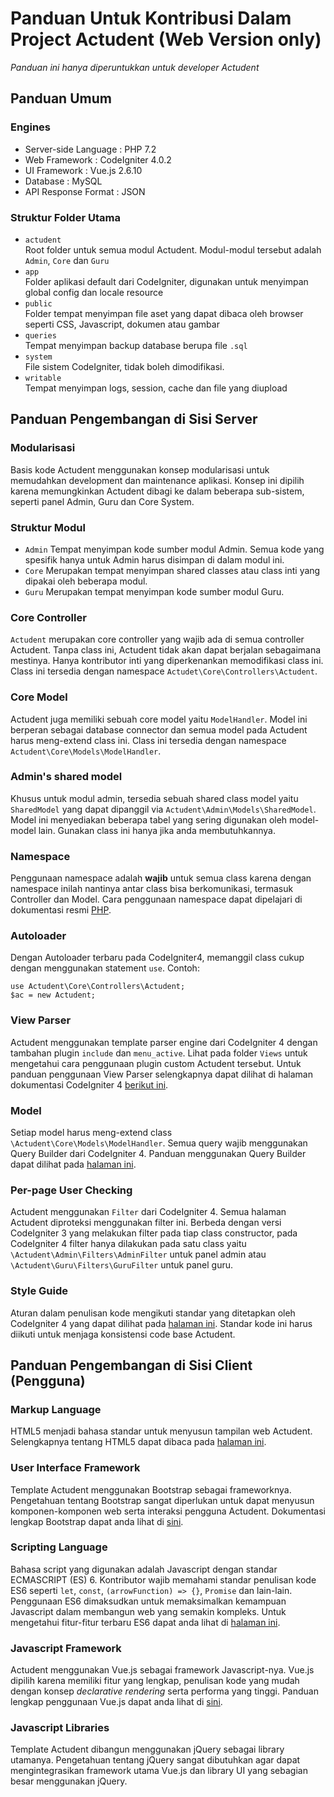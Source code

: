 # Panduan Untuk Kontribusi Dalam Project Actudent (Web Version only)
<i>Panduan ini hanya diperuntukkan untuk developer Actudent</i>

## Panduan Umum
### Engines
- Server-side Language : PHP 7.2
- Web Framework : CodeIgniter 4.0.2
- UI Framework : Vue.js 2.6.10
- Database : MySQL
- API Response Format : JSON

### Struktur Folder Utama
- `actudent`<br>
Root folder untuk semua modul Actudent. Modul-modul tersebut adalah `Admin`, `Core` dan `Guru`
- `app`<br>
Folder aplikasi default dari CodeIgniter, digunakan untuk menyimpan global config dan locale resource
- `public`<br>
Folder tempat menyimpan file aset yang dapat dibaca oleh browser seperti CSS, Javascript, dokumen atau gambar
- `queries` <br>
Tempat menyimpan backup database berupa file `.sql`
- `system` <br>
File sistem CodeIgniter, tidak boleh dimodifikasi.
- `writable` <br>
Tempat menyimpan logs, session, cache dan file yang diupload

## Panduan Pengembangan di Sisi Server
### Modularisasi
Basis kode Actudent menggunakan konsep modularisasi untuk memudahkan development dan maintenance aplikasi. Konsep ini dipilih karena memungkinkan Actudent dibagi ke dalam beberapa sub-sistem, seperti panel Admin, Guru dan Core System. 

### Struktur Modul
- `Admin`
Tempat menyimpan kode sumber modul Admin. Semua kode yang spesifik hanya untuk Admin harus disimpan di dalam modul ini.
- `Core`
Merupakan tempat menyimpan shared classes atau class inti yang dipakai oleh beberapa modul.
- `Guru`
Merupakan tempat menyimpan kode sumber modul Guru.

### Core Controller
`Actudent` merupakan core controller yang wajib ada di semua controller Actudent. Tanpa class ini, Actudent tidak akan dapat berjalan sebagaimana mestinya. Hanya kontributor inti yang diperkenankan memodifikasi class ini. Class ini tersedia dengan namespace `Actudet\Core\Controllers\Actudent`.

### Core Model
Actudent juga memiliki sebuah core model yaitu `ModelHandler`. Model ini berperan sebagai database connector dan semua model pada Actudent harus meng-extend class ini. Class ini tersedia dengan namespace `Actudent\Core\Models\ModelHandler`.

### Admin's shared model
Khusus untuk modul admin, tersedia sebuah shared class model yaitu `SharedModel` yang dapat dipanggil via `Actudent\Admin\Models\SharedModel`. Model ini menyediakan beberapa tabel yang sering digunakan oleh model-model lain. Gunakan class ini hanya jika anda membutuhkannya.

### Namespace
Penggunaan namespace adalah <b>wajib</b> untuk semua class karena dengan namespace inilah nantinya antar class bisa berkomunikasi, termasuk Controller dan Model. Cara penggunaan namespace dapat dipelajari di dokumentasi resmi [PHP](https://www.php.net/manual/en/language.namespaces.php).

### Autoloader
Dengan Autoloader terbaru pada CodeIgniter4, memanggil class cukup dengan menggunakan statement `use`. Contoh:<br>
```
use Actudent\Core\Controllers\Actudent;
$ac = new Actudent;
```

### View Parser
Actudent menggunakan template parser engine dari CodeIgniter 4 dengan tambahan plugin `include` dan `menu_active`. Lihat pada folder `Views` untuk mengetahui cara penggunaan plugin custom Actudent tersebut. Untuk panduan penggunaan View Parser selengkapnya dapat dilihat di halaman dokumentasi CodeIgniter 4 [berikut ini](https://codeigniter4.github.io/CodeIgniter4/outgoing/view_parser.html).

### Model
Setiap model harus meng-extend class `\Actudent\Core\Models\ModelHandler`. Semua query wajib menggunakan Query Builder dari CodeIgniter 4. Panduan menggunakan Query Builder  dapat dilihat pada [halaman ini](https://codeigniter4.github.io/CodeIgniter4/database/query_builder.html).

### Per-page User Checking
Actudent menggunakan `Filter` dari CodeIgniter 4. Semua halaman Actudent diproteksi menggunakan filter ini. Berbeda dengan versi CodeIgniter 3 yang melakukan filter pada tiap class constructor, pada CodeIgniter 4 filter hanya dilakukan pada satu class yaitu `\Actudent\Admin\Filters\AdminFilter` untuk panel admin atau `\Actudent\Guru\Filters\GuruFilter` untuk panel guru.

### Style Guide
Aturan dalam penulisan kode mengikuti standar yang ditetapkan oleh CodeIgniter 4 yang dapat dilihat pada [halaman ini](https://github.com/codeigniter4/CodeIgniter4/blob/develop/contributing/styleguide.rst). Standar kode ini harus diikuti untuk menjaga konsistensi code base Actudent.

## Panduan Pengembangan di Sisi Client (Pengguna)
### Markup Language
HTML5 menjadi bahasa standar untuk menyusun tampilan web Actudent. Selengkapnya tentang HTML5 dapat dibaca pada [halaman ini](https://www.w3.org/TR/2011/WD-html5-20110405/).

### User Interface Framework
Template Actudent menggunakan Bootstrap sebagai frameworknya. Pengetahuan tentang Bootstrap sangat diperlukan untuk dapat menyusun komponen-komponen web serta interaksi pengguna Actudent. Dokumentasi lengkap Bootstrap dapat anda lihat di [sini](https://getbootstrap.com/docs/4.0/getting-started/introduction/).

### Scripting Language
Bahasa script yang digunakan adalah Javascript dengan standar ECMASCRIPT (ES) 6. Kontributor wajib memahami standar penulisan kode ES6 seperti `let`, `const`, `(arrowFunction) => {}`, `Promise` dan lain-lain. Penggunaan ES6 dimaksudkan untuk memaksimalkan kemampuan Javascript dalam membangun web yang semakin kompleks. Untuk mengetahui fitur-fitur terbaru ES6 dapat anda lihat di [halaman ini](http://es6-features.org).

### Javascript Framework
Actudent menggunakan Vue.js sebagai framework Javascript-nya. Vue.js dipilih karena memiliki fitur yang lengkap, penulisan kode yang mudah dengan konsep <i>declarative rendering</i> serta performa yang tinggi. Panduan lengkap penggunaan Vue.js dapat anda lihat di [sini](https://vuejs.org/v2/guide/).

### Javascript Libraries
Template Actudent dibangun menggunakan jQuery sebagai library utamanya. Pengetahuan tentang jQuery sangat dibutuhkan agar dapat mengintegrasikan framework utama Vue.js dan library UI yang sebagian besar menggunakan jQuery.